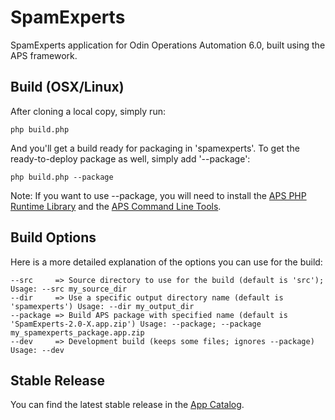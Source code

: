 # SpamExperts

SpamExperts application for Odin Operations Automation 6.0, built using the APS framework.

## Build (OSX/Linux)

After cloning a local copy, simply run:

```
php build.php
```

And you'll get a build ready for packaging in 'spamexperts'. To get the ready-to-deploy package as well, simply add '--package':

```
php build.php --package
```

Note: If you want to use --package, you will need to install the [APS PHP Runtime Library](https://doc.apsstandard.org/2.1/tools/php-lib/) and the [APS Command Line Tools](https://doc.apsstandard.org/2.1/tools/cli-tools/).

## Build Options

Here is a more detailed explanation of the options you can use for the build:
```
--src     => Source directory to use for the build (default is 'src'); Usage: --src my_source_dir
--dir     => Use a specific output directory name (default is 'spamexperts') Usage: --dir my_output_dir
--package => Build APS package with specified name (default is 'SpamExperts-2.0-X.app.zip') Usage: --package; --package my_spamexperts_package.app.zip
--dev     => Development build (keeps some files; ignores --package) Usage: --dev
```

## Stable Release

You can find the latest stable release in the [App Catalog](https://dev.apsstandard.org/apps/).

